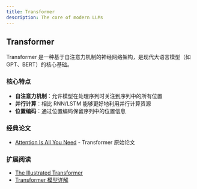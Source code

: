 ```yaml
---
title: Transformer
description: The core of modern LLMs
---
```


## Transformer

Transformer 是一种基于自注意力机制的神经网络架构，是现代大语言模型（如 GPT、BERT）的核心基础。

### 核心特点

- **自注意力机制**：允许模型在处理序列时关注到序列中的所有位置
- **并行计算**：相比 RNN/LSTM 能够更好地利用并行计算资源
- **位置编码**：通过位置编码保留序列中的位置信息

### 经典论文

- [Attention Is All You Need](https://arxiv.org/abs/1706.03762) - Transformer 原始论文

### 扩展阅读

- [The Illustrated Transformer](https://jalammar.github.io/illustrated-transformer/)
- [Transformer 模型详解](https://zhuanlan.zhihu.com/p/338817680)
